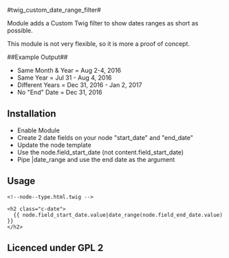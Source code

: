 #twig_custom_date_range_filter#

Module adds a Custom Twig filter to show dates ranges as short as possible.

This module is not very flexible, so it is more a proof of concept.

##Example Output##

* Same Month & Year   = Aug 2-4, 2016
* Same Year           = Jul 31 - Aug 4, 2016
* Different Years     = Dec 31, 2016 - Jan 2, 2017
* No "End" Date       = Dec 31, 2016


## Installation ##

* Enable Module
* Create 2 date fields on your node "start_date" and "end_date"
* Update the node template
* Use the node.field_start_date (not content.field_start_date)
* Pipe |date_range and use the end date as the argument


## Usage ##
```
<!--node--type.html.twig -->

<h2 class="c-date">
  {{ node.field_start_date.value|date_range(node.field_end_date.value) }}
</h2>
```

## Licenced under GPL 2 ##
